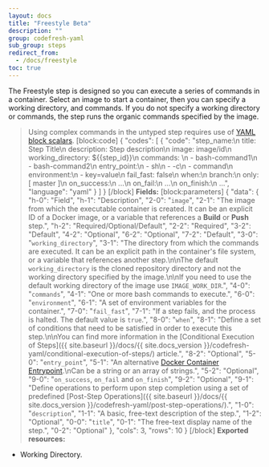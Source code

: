 ```yaml
---
layout: docs
title: "Freestyle Beta"
description: ""
group: codefresh-yaml
sub_group: steps
redirect_from:
  - /docs/freestyle
toc: true
---
```

The Freestyle step is designed so you can execute a series of commands in a container.
Select an image to start a container, then you can specify a working directory, and commands.
If you do not specify a working directory or commands, the step runs the organic commands specified by the image.

> Using complex commands in the untyped step requires use of [YAML block scalars](http://stackoverflow.com/questions/3790454/in-yaml-how-do-i-break-a-string-over-multiple-lines).
[block:code]
{
  "codes": [
    {
      "code": "step_name:\n  title: Step Title\n  description: Step description\n  image: image/id\n  working_directory: ${{step_id}}\n  commands: \n    - bash-command1\n    - bash-command2\n  entry_point:\n    - sh\n    - -c\n    - command\n  environment:\n    - key=value\n  fail_fast: false\n  when:\n    branch:\n      only: [ master ]\n  on_success:\n    ...\n  on_fail:\n    ...\n  on_finish:\n    ...",
      "language": "yaml"
    }
  ]
}
[/block]
__**Fields:**__
[block:parameters]
{
  "data": {
    "h-0": "Field",
    "h-1": "Description",
    "2-0": "```image```",
    "2-1": "The image from which the executable container is created. It can be an explicit ID of a Docker image, or a variable that references a **Build** or **Push** step.",
    "h-2": "Required/Optional/Default",
    "2-2": "Required",
    "3-2": "Default",
    "4-2": "Optional",
    "6-2": "Optional",
    "7-2": "Default",
    "3-0": "```working_directory```",
    "3-1": "The directory from which the commands are executed.  It can be an explicit path in the container's file system, or a variable that references another step.\n\nThe default ```working_directory``` is the cloned repository directory and not the working directory specified by the image.\n\nIf you need to use the default working directory of the image use ```IMAGE_WORK_DIR```.",
    "4-0": "```commands```",
    "4-1": "One or more bash commands to execute.",
    "6-0": "```environment```",
    "6-1": "A set of environment variables for the container.",
    "7-0": "```fail_fast```",
    "7-1": "If a step fails, and the process is halted. The default value is ```true```.",
    "8-0": "```when```",
    "8-1": "Define a set of conditions that need to be satisfied in order to execute this step.\n\nYou can find more information in the [Conditional Execution of Steps]({{ site.baseurl }}/docs/{{ site.docs_version }}/codefresh-yaml/conditional-execution-of-steps/) article.",
    "8-2": "Optional",
    "5-0": "```entry_point```",
    "5-1": "An alternative [Docker Container Entrypoint](https://docs.docker.com/engine/reference/builder/#/entrypoint).\nCan be a string or an array of strings.",
    "5-2": "Optional",
    "9-0": "`on_success`, `on_fail` and `on_finish`",
    "9-2": "Optional",
    "9-1": "Define operations to perform upon step completion using a set of predefined [Post-Step Operations]({{ site.baseurl }}/docs/{{ site.docs_version }}/codefresh-yaml/post-step-operations/).",
    "1-0": "```description```",
    "1-1": "A basic, free-text description of the step.",
    "1-2": "Optional",
    "0-0": "```title```",
    "0-1": "The free-text display name of the step.",
    "0-2": "Optional"
  },
  "cols": 3,
  "rows": 10
}
[/block]
__**Exported resources:**__
- Working Directory.

